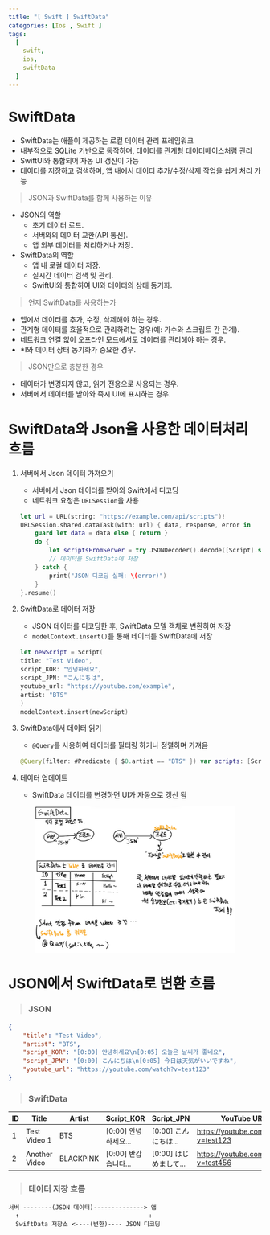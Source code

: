 ```yaml
---
title: "[ Swift ] SwiftData"
categories: [Ios , Swift ]
tags:
  [
    swift,
    ios,
    swiftData
  ] 
---
```


# SwiftData
* SwiftData는 애플이 제공하는 로컬 데이터 관리 프레임워크
* 내부적으로 SQLite 기반으로 동작하며, 데이터를 관계형 데이터베이스처럼 관리
* SwiftUI와 통합되어 자동 UI 갱신이 가능
* 데이터를 저장하고 검색하며, 앱 내에서 데이터 추가/수정/삭제 작업을 쉽게 처리 가능

> JSON과 SwiftData를 함께 사용하는 이유
* JSON의 역할
    * 초기 데이터 로드.
    * 서버와의 데이터 교환(API 통신).
    * 앱 외부 데이터를 처리하거나 저장.
* SwiftData의 역할
    * 앱 내 로컬 데이터 저장.
    * 실시간 데이터 검색 및 관리.
    * SwiftUI와 통합하여 UI와 데이터의 상태 동기화.

> 언제 SwiftData를 사용하는가
* 앱에서 데이터를 추가, 수정, 삭제해야 하는 경우.
* 관계형 데이터를 효율적으로 관리하려는 경우(예: 가수와 스크립트 간 관계).
* 네트워크 연결 없이 오프라인 모드에서도 데이터를 관리해야 하는 경우.
* *I와 데이터 상태 동기화가 중요한 경우.
> JSON만으로 충분한 경우
* 데이터가 변경되지 않고, 읽기 전용으로 사용되는 경우.
* 서버에서 데이터를 받아와 즉시 UI에 표시하는 경우.

# SwiftData와 Json을 사용한 데이터처리 흐름
1. 서버에서 Json 데이터 가져오기
    * 서버에서 Json 데이터를 받아와 Swift에서 디코딩
    * 네트워크 요청은 `URLSession`을 사용
    ```swift
    let url = URL(string: "https://example.com/api/scripts")!
    URLSession.shared.dataTask(with: url) { data, response, error in
        guard let data = data else { return }
        do {
            let scriptsFromServer = try JSONDecoder().decode([Script].self, from: data)
            // 데이터를 SwiftData에 저장
        } catch {
            print("JSON 디코딩 실패: \(error)")
        }
    }.resume()
    ```

2. SwiftData로 데이터 저장
    * JSON 데이터를 디코딩한 후, SwiftData 모델 객체로 변환하여 저장
    * `modelContext.insert()`를 통해 데이터를 SwiftData에 저장
    ```swift
    let newScript = Script(
    title: "Test Video",
    script_KOR: "안녕하세요",
    script_JPN: "こんにちは",
    youtube_url: "https://youtube.com/example",
    artist: "BTS"
    )
    modelContext.insert(newScript)
    ```

3. SwiftData에서 데이터 읽기
    * `@Query`를 사용하여 데이터를 필터링 하거나 정렬하며 가져옴
    ```swift
    @Query(filter: #Predicate { $0.artist == "BTS" }) var scripts: [Script]
    ```
4. 데이터 업데이트
    * SwiftData 데이터를 변경하면 UI가 자동으로 갱신 됨


<div style="display: flex; justify-content: space-around;">
  <img src="/assets/img/68FC0D9D-FA38-49E3-807D-586E579DED7A_1_105_c.jpeg" width="400" />
</div>

# JSON에서 SwiftData로 변환 흐름

> ### JSON
```json
{
    "title": "Test Video",
    "artist": "BTS",
    "script_KOR": "[0:00] 안녕하세요\n[0:05] 오늘은 날씨가 좋네요",
    "script_JPN": "[0:00] こんにちは\n[0:05] 今日は天気がいいですね",
    "youtube_url": "https://youtube.com/watch?v=test123"
}
```
> ### SwiftData

| ID  | Title            | Artist      | Script_KOR                | Script_JPN                | YouTube URL                         |
| --- | ---------------- | ----------- | ------------------------- | ------------------------- | ----------------------------------- |
| 1   | Test Video 1     | BTS         | [0:00] 안녕하세요...       | [0:00] こんにちは...       | https://youtube.com/watch?v=test123 |
| 2   | Another Video    | BLACKPINK   | [0:00] 반갑습니다...       | [0:00] はじめまして...       | https://youtube.com/watch?v=test456 |

> ### 데이터 저장 흐름
```plaintext
서버 --------(JSON 데이터)--------------> 앱
  ↑                                    ↓
  SwiftData 저장소 <----(변환)---- JSON 디코딩
```